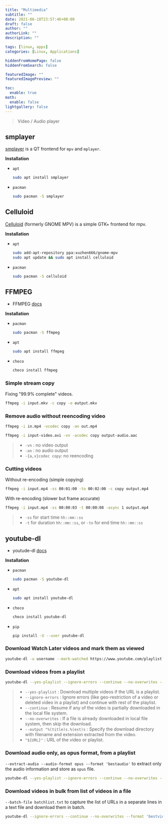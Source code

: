 ```yaml
---
title: "Multimedia"
subtitle: ""
date: 2021-06-18T23:57:46+08:00
draft: false
author: ""
authorLink: ""
description: ""

tags: [linux, apps]
categories: [Linux, Applications]

hiddenFromHomePage: false
hiddenFromSearch: false

featuredImage: ""
featuredImagePreview: ""

toc:
  enable: true
math:
  enable: false
lightgallery: false
---
```


> Video / Audio player

<!--more-->

## smplayer

[smplayer](https://www.smplayer.info) is a QT frontend for `mpv` and `mplayer`.

**Installation**

- `apt`
  ```bash
  sudo apt install smplayer
  ```
- `pacman`
  ```bash
  sudo pacman -S smplayer
  ```

## Celluloid

[Celluloid](https://celluloid-player.github.io) (formerly GNOME MPV) is a simple GTK+ frontend for mpv.

**Installation**

- `apt`
  ```bash
  sudo add-apt-repository ppa:xuzhen666/gnome-mpv
  sudo apt update && sudo apt install celluloid
  ```
- `pacman`
  ```bash
  sudo pacman -S celluloid
  ```

## FFMPEG

- FFMPEG [docs](https://ffmpeg.org/ffmpeg-all.html)

**Installation**
- `pacman`
  ```bash
  sudo pacman -S ffmpeg
  ```
- `apt`
  ```bash
  sudo apt install ffmpeg
  ```
- `choco`
  ```bash
  choco install ffmpeg
  ```

### Simple stream copy

Fixing "99.9% complete" videos.

```bash
ffmpeg -i input.mkv -c copy -o output.mkv
```

### Remove audio without reencoding video

```bash
ffmpeg -i in.mp4 -vcodec copy -an out.mp4
```

```bash
ffmpeg -i input-video.avi -vn -acodec copy output-audio.aac
```

> - `-vn` : no video output
> - `-an` : no audio output
> - `-{a,v}codec copy`: no reencoding

### Cutting videos

Without re-encoding (simple copying)

```bash
ffmpeg -i input.mp4 -ss 00:01:00 -to 00:02:00 -c copy output.mp4
```

With re-encoding (slower but frame accurate)

```bash
ffmpeg -i input.mp4 -ss 00:00:03 -t 00:00:08 -async 1 output.mp4
```

> - `-ss` for start time `hh::mm::ss`
> - `-t` for duration  `hh::mm::ss`, or `-to` for end time `hh::mm::ss`

## youtube-dl

- youtude-dl [docs](https://github.com/ytdl-org/youtube-dl/blob/master/README.md)

**Installation**
- `pacman`
  ```bash
  sudo pacman -S youtube-dl
  ```
- `apt`
  ```bash
  sudo apt install youtube-dl
  ```
- `choco`
  ```bash
  choco install youtube-dl
  ```
- `pip`
  ```bash
  pip install -U --user youtube-dl
  ```

### Download Watch Later videos and mark them as viewed

```bash
youtube-dl -u username --mark-watched https://www.youtube.com/playlist?list=WL
```

### Download videos from a playlist

```bash
youtube-dl --yes-playlist --ignore-errors --continue --no-overwrites --output "%(title)s.%(ext)s" "${URL}"
```

> - `--yes-playlist` : Download multiple videos if the URL is a playlist.
> - `--ignore-errors` : Ignore errors (like geo-restriction of a video or deleted video in a playlist) and continue with rest of the playlist.
> - `--continue` : Resume if any of the video is partially downloaded in the local file system.
> - `--no-overwrites` : If a file is already downloaded in local file system, then skip the download.
> - `--output "%(title)s.%(ext)s` : Specify the download directory with filename and extension extracted from the video.
> - `"${URL}"` : URL of the video or playlist.

### Download audio only, as opus format, from a playlist

`--extract-audio --audio-format opus --format 'bestaudio'` to extract only the audio information and store as `opus` file.

```bash
youtube-dl --yes-playlist --ignore-errors --continue --no-overwrites --extract-audio --audio-format opus --format 'bestaudio' --output "%(title)s.%(ext)s" "${URL}"
```

### Download videos in bulk from list of videos in a file

`--batch-file batchlist.txt` to capture the list of URLs in a separate lines in a text file and download them in batch.

```bash
youtube-dl --ignore-errors --continue --no-overwrites --format 'bestvideo+bestaudio' --batch-file batchlist.txt --output "%(title)s.%(ext)s"
```
